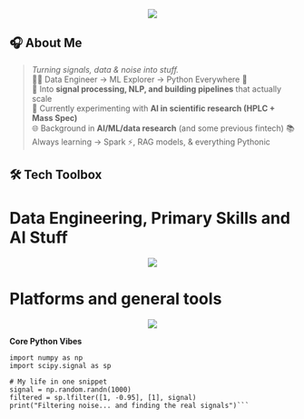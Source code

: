 
<p align="center">
<img src="https://capsule-render.vercel.app/api?type=waving&color=0:0F2027,50:2C5364,100:203A43&height=180&section=header&text=Aswin%20Antony%20⚡&fontSize=35&fontColor=ffffff&animation=fadeIn" />
</p>

## 🎧 About Me
> *Turning signals, data & noise into stuff.*  
👨‍💻 Data Engineer → ML Explorer → Python Everywhere 🐍  
🎵 Into **signal processing, NLP, and building pipelines** that actually scale  
🧪 Currently experimenting with **AI in scientific research (HPLC + Mass Spec)**  
🌐 Background in **AI/ML/data research** (and some previous fintech) 
📚 Always learning → Spark ⚡, RAG models, & everything Pythonic  


## 🛠 Tech Toolbox
# Data Engineering, Primary Skills and AI Stuff
<p align="center">
<img src="https://go-skill-icons.vercel.app/api/icons?i=python,aws,s3,lambda,cloudformation,snowflake,postgres,mongodb,docker,numpy,pandas,scipy,airflow,flask,fastapi,dbeaver&titles=true&perline=8" />
</p>

# Platforms and general tools
<p align="center">
<img src="https://go-skill-icons.vercel.app/api/icons?i=linux,ubuntu,git,github,pytest,postman,vscode,pycharm,databricks,jenkins,qt,raspberrypi&titles=true" />
</p>


**Core Python Vibes**  
```
import numpy as np
import scipy.signal as sp

# My life in one snippet
signal = np.random.randn(1000)
filtered = sp.lfilter([1, -0.95], [1], signal)
print("Filtering noise... and finding the real signals")```
